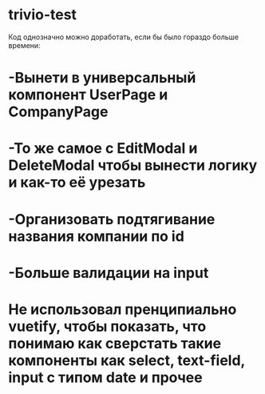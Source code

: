 # trivio-test
Код однозначно можно доработать, если бы было гораздо больше времени:
 # -Вынети в универсальный компонент UserPage и CompanyPage 
 # -То же самое с EditModal и DeleteModal чтобы вынести логику и как-то её урезать
 # -Организовать подтягивание названия компании по id
 # -Больше валидации на input
 
# Не использовал пренципиально vuetify, чтобы показать, что понимаю как сверстать такие компоненты как select, text-field, input с типом date и прочее

